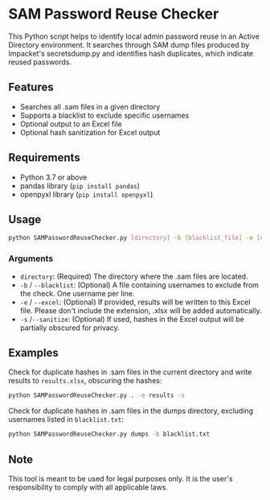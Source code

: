 # SAM Password Reuse Checker

This Python script helps to identify local admin password reuse in an Active Directory environment. It searches through SAM dump files produced by Impacket's secretsdump.py and identifies hash duplicates, which indicate reused passwords.

## Features

- Searches all .sam files in a given directory
- Supports a blacklist to exclude specific usernames
- Optional output to an Excel file
- Optional hash sanitization for Excel output

## Requirements

- Python 3.7 or above
- pandas library (`pip install pandas`)
- openpyxl library (`pip install openpyxl`)

## Usage

```bash
python SAMPasswordReuseChecker.py [directory] -b [blacklist_file] -e [excel_file] -s
```

### Arguments

- `directory`: (Required) The directory where the .sam files are located.
- `-b` / `--blacklist`: (Optional) A file containing usernames to exclude from the check. One username per line.
- `-e` / `--excel`: (Optional) If provided, results will be written to this Excel file. Please don't include the extension, .xlsx will be added automatically.
- `-s` /`--sanitize`: (Optional) If used, hashes in the Excel output will be partially obscured for privacy.

## Examples

Check for duplicate hashes in .sam files in the current directory and write results to `results.xlsx`, obscuring the hashes:

```bash
python SAMPasswordReuseChecker.py . -e results -s
```

Check for duplicate hashes in .sam files in the dumps directory, excluding usernames listed in `blacklist.txt`:

```bash
python SAMPasswordReuseChecker.py dumps -b blacklist.txt
```

## Note

This tool is meant to be used for legal purposes only. It is the user's responsibility to comply with all applicable laws.